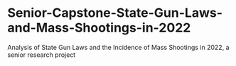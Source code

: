 # Senior-Capstone-State-Gun-Laws-and-Mass-Shootings-in-2022
Analysis of State Gun Laws and the Incidence of Mass Shootings in 2022, a senior research project 
